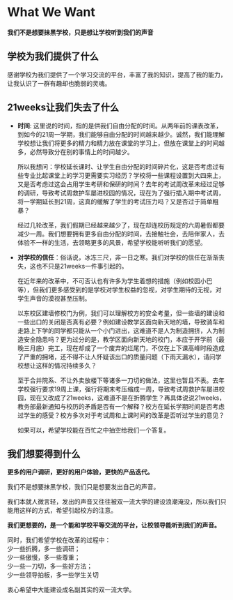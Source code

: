 # What We Want  

**我们不是想要抹黑学校，只是想让学校听到我们的声音**  

## 学校为我们提供了什么  

感谢学校为我们提供了一个学习交流的平台，丰富了我的知识，提高了我的能力，让我认识了一群有趣却也脆弱的灵魂。  

## 21weeks让我们失去了什么

- **时间**: 这里说的时间，指的是供我们自由分配的时间。从两年前的课表改革，到如今的21周一学期，我们能够自由分配的时间越来越少。诚然，我们能理解学校想让我们将更多的精力和精力放在课堂的学习上，但放在课堂上的时间越多，必然导致分在别的事情上的时间越少。
  
  所以我想问：学校延长课时、让学生自由分配的时间碎片化，这是否考虑过有些专业比起课堂上的学习更需要实习经历？学校将一些课程设置到大四来上，又是否考虑过这会占用学生考研和保研的时间？去年的考试周改革未经过足够的调研，导致考试周救护车屡进校园的情况，现在为了强行插入期中考试周，将一学期延长到21周，这真的缓解了学生的考试压力吗？又是否过于简单粗暴？
  
  经过几轮改革，我们假期已经越来越少了，现在却连校历规定的六周暑假都要减少一周。我们想要拥有更多自由分配的时间，去接触社会，去陪伴家人，去体验不一样的生活，去领略更多的风景，希望学校能听听我们的愿望。  

- **对学校的信任**：俗话说，冰冻三尺，非一日之寒。我们对学校的信任在渐渐丧失，这也不只是21weeks一件事引起的。  
  
  在近年来的改革中，不可否认也有许多为学生着想的措施（例如校园小巴等），但我们更多感受到的是学校对学生权益的忽视，对学生期待的无视，对学生声音的漠视甚至压制。  

  以东校区建墙修校门为例，我们可以理解校方的安全考量，但一些墙的建设和一些出口的关闭是否真有必要？例如建设教学区面向新天地的墙，导致骑车和走路上下学的同学都只能从一个小门进出，这难道不是人为制造拥挤，人为制造安全隐患吗？更为过分的是，教学区面向新天地的校门，本应于开学前（最晚三月底）完工，现在却成了一个废弃的烂尾门，不仅在上下课高峰时段造成了严重的拥堵，还不得不让人怀疑该出口的质量问题（下雨天漏水），请问学校想让这样的情况持续多久？  

  至于合并院系、不让外卖放楼下等诸多一刀切的做法，这里也暂且不表。去年学校强行要求19周上课，强行将期末考压缩成一周，导致考试周救护车屡进校园，现在又改成了21weeks，这难道不是在折腾学生？再具体说说21weeks，教务部最新通知与校历的矛盾是否有一个解释？校方在延长学期时间是否考虑过学生的感受？校方多次对于考试周和上课时间的改革是否听过学生的意见？  

  如果可以，希望学校能在百忙之中抽空给我们一个答复。  


## 我们想要得到什么

**更多的用户调研，更好的用户体验，更快的产品迭代。**  

我们不是想要抹黑学校，我们只是想要发出自己的声音。  

我们本就人微言轻，发出的声音又往往被双一流大学的建设浪潮淹没，所以我们只能用这样的方式，希望引起校方的注意。  

**我们更想要的，是一个能和学校平等交流的平台，让校领导能听到我们的声音。**  

同时，我们希望学校在改革的过程中：  
少一些折腾，多一些调研；  
少一些傲慢，多一些尊重；  
少一些一刀切，多一些好方法；  
少一些领导拍板，多一些学生关切  

衷心希望中大能建设成名副其实的双一流大学。   
